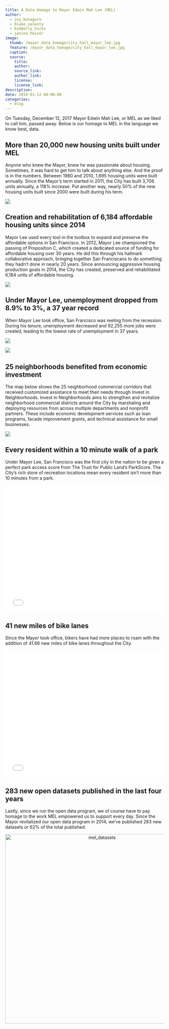 ```yaml
---
title: A Data Homage to Mayor Edwin Mah Lee (MEL)
author:
  - joy_bonaguro
  - blake_valenta
  - kimberly_hicks
  - janine_heiser
image:
  thumb: /mayor_data_homage/city_hall_mayor_lee.jpg
  feature: /mayor_data_homage/city_hall_mayor_lee.jpg
  caption:
  source:
    title:
    author:
    source_link:
    author_link:
    license:
    license_link:
description:
date: 2018-01-12 00:00:00
categories:
  - blog
---
```



On Tuesday, December 12, 2017 Mayor Edwin Mah Lee, or MEL as we liked to call him, passed away. Below is our homage to MEL in the language we know best, data.

## More than 20,000 new housing units built under MEL

Anyone who knew the Mayor, knew he was passionate about housing. Sometimes, it was hard to get him to talk about anything else. And the proof is in the numbers. Between 1980 and 2010, 1,695 housing units were built annually. Since the Mayor’s term started in 2011, the City has built 3,706 units annually, a 118% increase. Put another way, nearly 50% of the new housing units built since 2000 were built during his term.

![](/uploads/versions/housing-production-1---x----2691-1449x---.png)

## Creation and rehabilitation of 6,184 affordable housing units since 2014

Mayor Lee used every tool in the toolbox to expand and preserve the affordable options in San Francisco. In 2012, Mayor Lee championed the passing of Proposition C, which created a dedicated source of funding for affordable housing over 30 years. He did this through his hallmark collaborative approach, bringing together San Franciscans to do something they hadn’t done in nearly 20 years. Since announcing aggressive housing production goals in 2014, the City has created, preserved and rehabilitated 6,184 units of affordable housing.

![](/uploads/versions/aff-housing---x----2691-1449x---.png)

## Under Mayor Lee, unemployment dropped from 8.9% to 3%, a 37 year record

When Mayor Lee took office, San Francisco was reeling from the recession. During his tenure, unemployment decreased and 92,255 more jobs were created, leading to the lowest rate of unemployment in 37 years.

![](/uploads/versions/pasted-image-0---x----862-464x---.png)

![](/uploads/versions/pasted-image-0-1---x----862-464x---.png)​​​​​​​

<iframe id="plotly-dblakev:1" scrolling="no" src="https://plot.ly/~dblakev/1.embed?share_key=tOymhMWGRWiiq70p3BBNqN" style="max-width: 100%; visibility: hidden; position: absolute;" width="0" height="0" frameborder="0"></iframe>

## 25 neighborhoods benefited from economic investment

The map below shows the 25 neighborhood commercial corridors that received customized assistance to meet their needs through Invest in Neighborhoods. Invest in Neighborhoods aims to strengthen and revitalize neighborhood commercial districts around the City by marshaling and deploying resources from across multiple departments and nonprofit partners. These include economic development services such as loan programs, facade improvement grants, and technical assistance for small businesses.

![](/uploads/versions/map---x----625-723x---.png)

## Every resident within a 10 minute walk of a park

Under Mayor Lee, San Francisco was the first city in the nation to be given a perfect park access score from The Trust for Public Land’s ParkScore. The City’s rich store of recreation locations mean every resident isn’t more than 10 minutes from a park.

<style type="text/css">.embed-container {position: relative; padding-bottom: 80%; height: 0; max-width: 100%;} .embed-container iframe, .embed-container object, .embed-container iframe{position: absolute; top: 0; left: 0; width: 100%; height: 100%;} small{position: absolute; z-index: 40; bottom: 0; margin-bottom: -15px;}</style>

<div class="embed-container"><iframe scrolling="no" marginheight="0" marginwidth="0" title="SFParks" src="//www.arcgis.com/apps/Embed/index.html?webmap=8f75a340adf141ddb8c6848a4502db73&amp;extent=-122.5685,37.6973,-122.315,37.8221&amp;zoom=true&amp;previewImage=false&amp;scale=true&amp;disable_scroll=true&amp;theme=dark" width="500" height="400" frameborder="0"></iframe></div>

## 41 new miles of bike lanes

Since the Mayor took office, bikers have had more places to roam with the addition of 41.66 new miles of bike lanes throughout the City.

<style type="text/css">.embed-container {position: relative; padding-bottom: 80%; height: 0; max-width: 100%;} .embed-container iframe, .embed-container object, .embed-container iframe{position: absolute; top: 0; left: 0; width: 100%; height: 100%;} small{position: absolute; z-index: 40; bottom: 0; margin-bottom: -15px;}</style>

<div class="embed-container"><iframe scrolling="no" marginheight="0" marginwidth="0" title="Map_bike_lane" src="//www.arcgis.com/apps/Embed/index.html?webmap=679979050b7d40b7b80abdf236edd57f&amp;extent=-122.5511,37.6967,-122.2976,37.8215&amp;zoom=true&amp;previewImage=false&amp;scale=true&amp;disable_scroll=true&amp;theme=dark" width="500" height="400" frameborder="0"></iframe></div>

## 283 new open datasets published in the last four years

Lastly, since we run the open data program, we of course have to pay homage to the work MEL empowered us to support every day. Since the Mayor revitalized our open data program in 2014, we’ve published 283 new datasets or 62% of the total published.

<div data-plotly="dblakev/3" style="text-align: center; position: relative;"><a target="_blank" title="mel_datasets" style="display: block; text-align: center;" data-plotly="dblakev/3" href="https://plot.ly/~dblakev/3/"><img alt="mel_datasets" style="max-width: 100%;width: 600px;" data-plotly="dblakev/3" width="600" src="https://plot.ly/~dblakev/3.png" onerror="this.onerror=null;this.src='https://plot.ly/404.png';" /></a><iframe id="plotly-dblakev:3" scrolling="no" style="max-width: 100%; visibility: hidden; position: absolute;" src="https://plot.ly/~dblakev/3.embed" width="0" height="0" frameborder="0"></iframe></div>